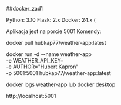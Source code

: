 ##docker_zad1

Python: 3.10 
Flask: 2.x 
Docker: 24.x (

Aplikacja jest na porcie 5001
Komendy:

docker pull hubkap77/weather-app:latest

docker run -d --name weather-app \
  -e WEATHER_API_KEY=\
  -e AUTHOR="Hubert Kaproń" \
  -p 5001:5001 hubkap77/weather-app:latest

docker logs weather-app
lub docker desktop

http://localhost:5001



